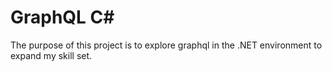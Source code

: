 # GraphQL C#
The purpose of this project is to explore graphql in the .NET environment to expand my skill set.
